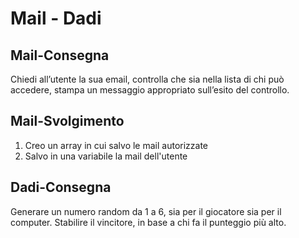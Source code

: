 Mail - Dadi
===

## Mail-Consegna
Chiedi all’utente la sua email,
controlla che sia nella lista di chi può accedere,
stampa un messaggio appropriato sull’esito del controllo.

## Mail-Svolgimento
1) Creo un array in cui salvo le mail autorizzate
2) Salvo in una variabile la mail dell'utente

## Dadi-Consegna
Generare un numero random da 1 a 6, sia per il giocatore sia per il computer.
Stabilire il vincitore, in base a chi fa il punteggio più alto.


